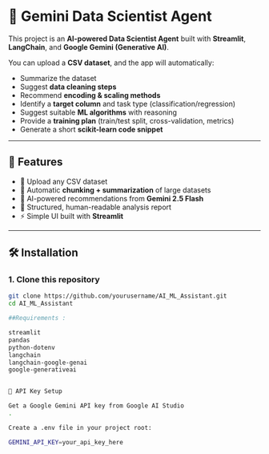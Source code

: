 # 🤖 Gemini Data Scientist Agent

This project is an **AI-powered Data Scientist Agent** built with **Streamlit**, **LangChain**, and **Google Gemini (Generative AI)**.  

You can upload a **CSV dataset**, and the app will automatically:
- Summarize the dataset  
- Suggest **data cleaning steps**  
- Recommend **encoding & scaling methods**  
- Identify a **target column** and task type (classification/regression)  
- Suggest suitable **ML algorithms** with reasoning  
- Provide a **training plan** (train/test split, cross-validation, metrics)  
- Generate a short **scikit-learn code snippet**  

---

## 🚀 Features
- 📂 Upload any CSV dataset  
- 🧩 Automatic **chunking + summarization** of large datasets  
- 🤖 AI-powered recommendations from **Gemini 2.5 Flash**  
- 🧠 Structured, human-readable analysis report  
- ⚡ Simple UI built with **Streamlit**  

---

## 🛠️ Installation

### 1. Clone this repository
```bash
git clone https://github.com/yourusername/AI_ML_Assistant.git
cd AI_ML_Assistant

##Requirements :

streamlit
pandas
python-dotenv
langchain
langchain-google-genai
google-generativeai


🔑 API Key Setup

Get a Google Gemini API key from Google AI Studio
.

Create a .env file in your project root:

GEMINI_API_KEY=your_api_key_here